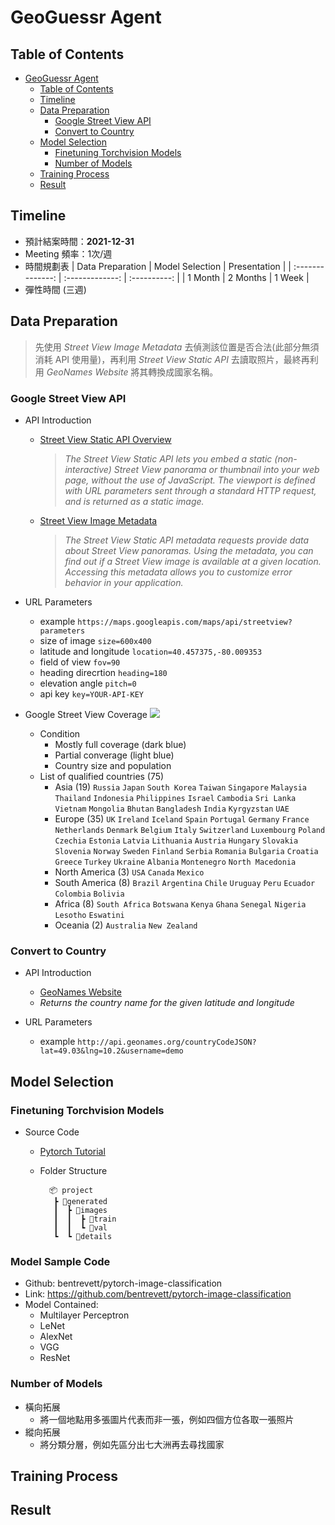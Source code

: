 # GeoGuessr Agent

## Table of Contents
- [GeoGuessr Agent](#geoguessr-agent)
  - [Table of Contents](#table-of-contents)
  - [Timeline](#timeline)
  - [Data Preparation](#data-preparation)
    - [Google Street View API](#google-street-view-api)
    - [Convert to Country](#convert-to-country)
  - [Model Selection](#model-selection)
    - [Finetuning Torchvision Models](#finetuning-torchvision-models)
    - [Number of Models](#number-of-models)
  - [Training Process](#training-process)
  - [Result](#result)

## Timeline
- 預計結案時間：**2021-12-31**
- Meeting 頻率：1次/週
- 時間規劃表
  | Data Preparation | Model Selection | Presentation |
  | :--------------: | :-------------: | :----------: |
  | 1 Month          | 2 Months        | 1 Week       |
- 彈性時間 (三週)

## Data Preparation 

> 先使用 *Street View Image Metadata* 去偵測該位置是否合法(此部分無須消耗 API 使用量)，再利用 *Street View Static API* 去讀取照片，最終再利用 *GeoNames Website* 將其轉換成國家名稱。

### Google Street View API

- API Introduction
  - [Street View Static API Overview](https://developers.google.com/maps/documentation/streetview/overview)
    > *The Street View Static API lets you embed a static (non-interactive) Street View panorama or thumbnail into your web page, without the use of JavaScript. The viewport is defined with URL parameters sent through a standard HTTP request, and is returned as a static image.*
  - [Street View Image Metadata](https://developers.google.com/maps/documentation/streetview/metadata)
    > *The Street View Static API metadata requests provide data about Street View panoramas. Using the metadata, you can find out if a Street View image is available at a given location. Accessing this metadata allows you to customize error behavior in your application.*

- URL Parameters
  - example `https://maps.googleapis.com/maps/api/streetview?parameters`
  - size of image `size=600x400`
  - latitude and longitude `location=40.457375,-80.009353`
  - field of view `fov=90`
  - heading direcrtion `heading=180`
  - elevation angle `pitch=0`
  - api key `key=YOUR-API-KEY`

- Google Street View Coverage
  ![](https://upload.wikimedia.org/wikipedia/commons/thumb/b/b9/Google_Street_View_coverage.svg/1920px-Google_Street_View_coverage.svg.png)

  - Condition
    - Mostly full coverage (dark blue)
    - Partial converage (light blue)
    - Country size and population 
  - List of qualified countries (75)
    - Asia (19) `Russia` `Japan` `South Korea` `Taiwan` `Singapore` `Malaysia` `Thailand` `Indonesia` `Philippines` `Israel` `Cambodia` `Sri Lanka` `Vietnam` `Mongolia` `Bhutan` `Bangladesh` `India` `Kyrgyzstan` `UAE`
    - Europe (35) `UK` `Ireland` `Iceland` `Spain` `Portugal` `Germany` `France` `Netherlands` `Denmark` `Belgium` `Italy` `Switzerland` `Luxembourg` `Poland` `Czechia` `Estonia` `Latvia` `Lithuania` `Austria` `Hungary` `Slovakia` `Slovenia` `Norway` `Sweden` `Finland` `Serbia` `Romania` `Bulgaria` `Croatia` `Greece` `Turkey` `Ukraine` `Albania` `Montenegro` `North Macedonia`
    - North America (3)  `USA` `Canada` `Mexico`
    - South America (8) `Brazil` `Argentina` `Chile` `Uruguay` `Peru` `Ecuador` `Colombia` `Bolivia`
    - Africa (8) `South Africa` `Botswana` `Kenya` `Ghana` `Senegal` `Nigeria` `Lesotho` `Eswatini`
    - Oceania (2) `Australia` `New Zealand`

### Convert to Country

- API Introduction
  - [GeoNames Website](http://www.geonames.org/export/)
  - *Returns the country name for the given latitude and longitude*

- URL Parameters
  - example `http://api.geonames.org/countryCodeJSON?lat=49.03&lng=10.2&username=demo`

## Model Selection

### Finetuning Torchvision Models

- Source Code
  - [Pytorch Tutorial](https://pytorch.org/tutorials/beginner/finetuning_torchvision_models_tutorial.html)
  - Folder Structure
    
    ```
      📦 project
       ┣ 📂generated
       ┃  ┣ 📂images
       ┃  ┃  ┣ 📂train
       ┃  ┃  ┗ 📂val
       ┗  ┗ 📂details
    ```

### Model Sample Code
- Github: bentrevett/pytorch-image-classification
- Link: https://github.com/bentrevett/pytorch-image-classification
- Model Contained:
  - Multilayer Perceptron
  - LeNet
  - AlexNet
  - VGG
  - ResNet

### Number of Models

- 橫向拓展
  - 將一個地點用多張圖片代表而非一張，例如四個方位各取一張照片
- 縱向拓展
  - 將分類分層，例如先區分出七大洲再去尋找國家

## Training Process

## Result
